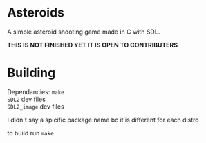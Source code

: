 # Asteroids


A simple asteroid shooting game made in C with SDL.

__THIS IS NOT FINISHED YET IT IS OPEN TO CONTRIBUTERS__

# Building 

Dependancies:
`make`<br /> 
`SDL2` dev files <br />
`SDL2_image` dev files <br />

I didn't say a spicific package name bc it is different for each distro
  
to build run `make`


